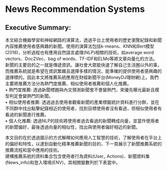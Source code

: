 # News Recommendation Systems
## Executive Summary:
本文結合機器學習和神經網路的演算法，透過平台上使用者的歷史瀏覽紀錄和新聞內容推薦使用者感興趣的新聞。使用的演算法包括k-means、KNN和Bert模型(2018)，分析過程也有應用自然語言處理(NLP)相關的技術，如average word vectors、Doc2Vec、bag of words、TF-IDF和ELMo等將文章向量化的方法。<br>
新聞的主要目的之一就是傳遞資訊，讓社會大眾能快速了解自己生活圈以外的事，而推薦系統就是希望在資訊繁雜且選擇多樣的情況，能準確的提供使用者感興趣的選擇標的。因此本文將推薦系統應用在財經新聞平台(MoneyDJ理財網)上。我們主要將推薦方法分為熱門度推薦、相似使用者推薦和個人化推薦。<br>
•	熱門度推薦: 透過新聞標題與內文預測新聞會不會變熱門，來優先曝光最新且模型判定會變熱門的新聞。<br>
•	相似使用者推薦: 透過過去使用者觀看新聞的產業標籤統計資料進行分群，並在不同群中找出點擊紀錄相近的使用者，找到目標使用者沒有看過，但相似使用者有看過的新聞進行推薦。<br>
•	個人化推薦: 透過NLP的技術將使用者過去看過的新聞轉成向量，並當作使用者的新聞偏好，最後透過向量的相似性，找出與使用者偏好相近的新聞。<br>

本文目的在於透過圖示的方式解釋如何應用人工智慧的技術，了解使用者在平台上的偏好和特性，以達到自動化精準推薦新聞的目的，下一頁展示了新聞推薦系統的推薦流程和當中應用的技術。<br>
建構推薦系統的資料集合包含使用者行為資料(User_ Actions)、新聞資料集(News_info)和登入環境(ENV)，其相關變數列於下表當中。
